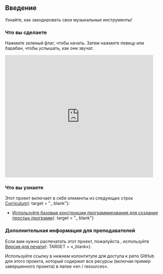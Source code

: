 ## Введение

Узнайте, как закодировать свои музыкальные инструменты!

### Что вы сделаете

Нажмите зеленый флаг, чтобы начать. Затем нажмите певицу или барабан, чтобы услышать, как они звучат.

<div class="scratch-preview">
  <iframe allowtransparency="true" width="485" height="402" src="https://scratch.mit.edu/projects/embed/26741186/?autostart=false" frameborder="0"></iframe>
</div>

### Что вы узнаете

Этот проект включает в себя элементы из следующих строк [Curriculum](http://rpf.io/curriculum)(: target = "_ blank"}:

+ [Используйте базовые конструкции программирования для создания простых программ](https://www.raspberrypi.org/curriculum/programming/creator){: target = "_ blank"}

### Дополнительная информация для преподавателей

Если вам нужно распечатать этот проект, пожалуйста , используйте [Версия для печати](https://projects.raspberrypi.org/en/projects/rock-band/print){: TARGET = «_blank»}.

Используйте ссылку в нижнем колонтитуле для доступа к репо GitHub для этого проекта, который содержит все ресурсы (включая пример завершенного проекта) в папке «en / resources».
